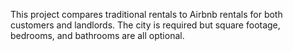 This project compares traditional rentals to Airbnb rentals for both customers and landlords.
The city is required but square footage, bedrooms, and bathrooms are all optional.

